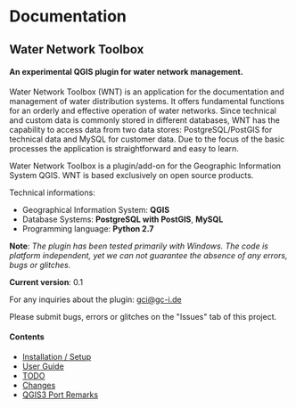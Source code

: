 # Documentation
## Water Network Toolbox
#### An experimental QGIS plugin for water network management.

Water Network Toolbox (WNT) is an application for the documentation and management of water distribution systems. It offers fundamental functions for an orderly and effective operation of water networks. Since technical and custom data is commonly stored in different databases, WNT has the capability to access data from two data stores: PostgreSQL/PostGIS for technical data and MySQL for customer data. Due to the focus of the basic processes the application is straightforward and easy to learn.

Water Network Toolbox is a plugin/add-on for the Geographic Information System QGIS. WNT is based exclusively on open source products.  

Technical informations:

- Geographical Information System: **QGIS**
- Database Systems: **PostgreSQL with PostGIS**, **MySQL**
- Programming language: **Python 2.7**

**Note**: *The plugin has been tested primarily with Windows. The code is platform independent, yet we can not guarantee the absence of any errors, bugs or glitches.*

**Current version**: 0.1

For any inquiries about the plugin: [gci@gc-i.de](mailto:gci@gc-i.de)
  
Please submit bugs, errors or glitches on the "Issues" tab of this project.

#### Contents

* [Installation / Setup](https://github.com/gc-i/wntOS/wiki/Install)
* [User Guide](https://github.com/gc-i/wntOS/wiki/UserGuide)
* [TODO](https://github.com/gc-i/wntOS/wiki/Todo)
* [Changes](https://github.com/gc-i/wntOS/wiki/Changes)
* [QGIS3 Port Remarks](https://github.com/gc-i/wntOS/wiki/QGIS3Port)
